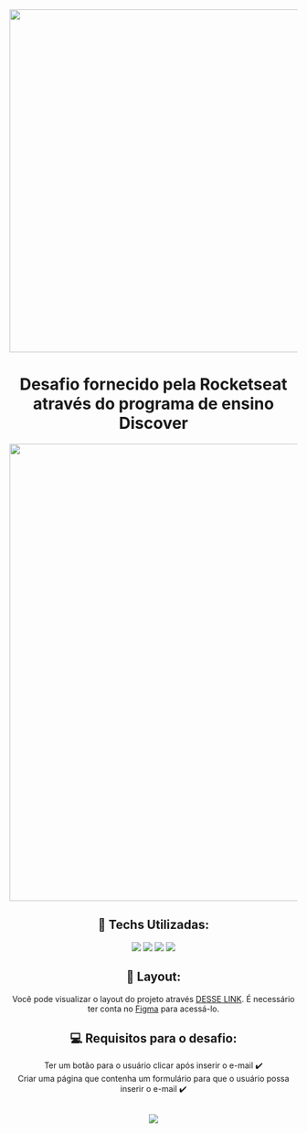 <div align="center">
<img src="https://efficient-sloth-d85.notion.site/image/https%3A%2F%2Fs3-us-west-2.amazonaws.com%2Fsecure.notion-static.com%2Fdfa8a231-4bd3-44cf-89df-053f3da3ec8e%2FUntitled.png?id=acf41d10-f02d-45ff-8d62-983fa1a827f5&table=block&spaceId=08f749ff-d06d-49a8-a488-9846e081b224&width=2000&userId=&cache=v2" width="600px"/>
<h1> Desafio fornecido pela Rocketseat através do programa de ensino Discover</h1>
<img src="https://repository-images.githubusercontent.com/620040638/8c545cd1-3afc-4bd8-8653-d6ac4d44f93f" width="800px"/>

## 🚀 Techs Utilizadas:
<div style="display: inline_block">
<img src="https://img.shields.io/badge/html5-%23E34F26.svg?style=for-the-badge&logo=html5&logoColor=white"/>
<img src="https://img.shields.io/badge/css3-%231572B6.svg?style=for-the-badge&logo=css3&logoColor=white"/>
<img src="https://img.shields.io/badge/javascript-%23323330.svg?style=for-the-badge&logo=javascript&logoColor=%23F7DF1E"/>
<img src="https://img.shields.io/badge/Figma-F24E1E?style=for-the-badge&logo=figma&logoColor=white"/>
<br>

## 🔖 Layout:

Você pode visualizar o layout do projeto através [DESSE LINK](https://www.figma.com/file/ikjjnLbbW0vvOiM5eJQQON/DD-%2F-RocketNews-(Copy)?node-id=3-2&t=Id4vhik6byzIelmp-0). É necessário ter conta no [Figma](https://figma.com) para acessá-lo.<br>

## 💻 Requisitos para o desafio:
 Ter um botão para o usuário clicar após inserir o e-mail ✔️<br>
 Criar uma página que contenha um formulário para que o usuário possa inserir o e-mail ✔️<br>
 ##   
<img src="http://img.shields.io/static/v1?label=STATUS&message=CONCLUIDO%20COM%20SUCESSO&color=GREEN&style=for-the-badge"/><br>

